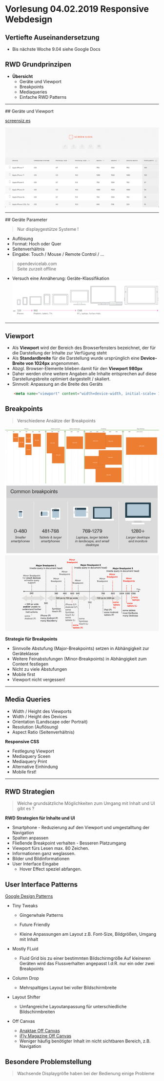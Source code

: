 # Vorlesung 04.02.2019 Responsive Webdesign

## Vertiefte Auseinandersetzung 
- Bis nächste Woche 9.04 siehe Google Docs 

## RWD Grundprinzipen

- **Übersicht**
  - Geräte und Viewport 
  - Breakpoints
  - Mediaqueries
  - Einfache RWD Patterns

<hr>
## Geräte und Viewport 

[screensiz.es](http://screensiz.es/)

![screensizes](./img/04_02/01.png "screenresize")

<hr>
## Geräte Parameter

> Nur displaygestütze Systeme !

- Auflösung
- Format: Hoch oder Quer
- Seitenverhältnis
- Eingabe: Touch / Mouse / Remote Control / ...
  
> opendevicelab.com <br>
> Seite zurzeit offline

- Versuch eine Annäherung: Geräte-Klassifikation
![screen](./img/04_02/2-59026ed716aa0.png "screen")  

<hr>

## Viewport 

- Als **Viewport** wird der Bereich des Browserfensters bezeichnet, der für die Darstellung der Inhalte zur Verfügung steht
- Als **Standardbreite** für die Darstellung wurde ursprünglich eine **Device-Breite von 1024px** angenommen.
- Abzgl. Browser-Elemente blieben damit für den **Viewport 980px**
- Daher werden ohne weitere Angaben alle Inhalte entsprechen auf diese Darstellungsbreite optimiert dargestellt / skaliert.
- Sinnvoll: Anpassung an die Breite des Geräts
``` html
    <meta name="viewport" content="width=device-width, initial-scale= 1.0">
```
## Breakpoints

> Verschiedene Ansätze der Breakpoints 


![breakpoints](./img/04_02/css_breakpoint.png "breakpoint")  
![breakpoints](./img/04_02/res-image-two.jpg "breakpoint")  
![breakpoints](./img/04_02/breakpoint-design.png "breakpoint")  


**Strategie für Breakpoints**
- Sinnvolle Abstufung (Major-Breakpoints) setzen in Abhängigkeit zur Geräteklasse
- Weitere Feinabstufungen (Minor-Breakpoints) in Abhängigkeit zum Content festlegen
- Nicht zu viele Abstufungen
- Mobile first
- Viewport nicht vergessen!

<hr>

## Media Queries

- Width / Height des Viewports
- Width / Height des Devices
- Orientation (Landscape oder Portrait)
- Resolution (Auflösung)
- Aspect Ratio (Seitenverhältnis)

**Responsive CSS**
- Festlegung Viewport
- Mediaquery Sceen
- Mediaquery Print
- Alternative Einhindung
- Mobile first!

<hr>

## RWD Strategien
> Welche grundsätzliche Möglichkeiten zum Umgang mit Inhalt und UI gibt es ?

**RWD Strategien für Inhalte und UI**
- Smartphone - Reduzierung auf den Viewport und umgestalltung der Navigation
- Spalten anpassen
- Fließende Breakpoint verhalten - Besseren Platzumgang 
- Viewport fürs Lesen max. 80 Zeichen.
- Informationen ganz weglassen. 
- Bilder und Bildinformationen
- User Interface Eingabe
  - Hover Effect speziel abfangen.

## User Interface Patterns

[Google Design Patterns](https://developers.google.com/web/fundamentals/design-and-ux/responsive/patterns)

- Tiny Tweaks
  - Gingerwhale Patterns
  - Future Friendly
  
  - Kleine Anpassungen am Layout z.B. Font-Size, Bildgrößen, Umgang mit Inhalt

- Mostly FLuid
  - Fluid Grid bis zu einer bestimmten Bildschirmgröße Auf kleineren Geräten wird das Flussverhalten angepasst I.d:R. nur ein oder zwei Breakpoints

- Column Drop
  - Mehrspaltiges Layout bei voller Bildschirmbreite


- Layout Shifter 
  - Umfangreiche Layoutanpassung für unterschiedliche Bildschirmbreiten

- Off Canvas 
  - [Anaktae Off Canvas](https://www.anaktae.com/)
  - [iFly Magazine Off Canvas](https://www.iflymagazine.com/de)
  - Weniger häufig benötigter Inhalt im nicht sichtbaren Bereich, z.B. Navigation

## Besondere Problemstellung 
> Wachsende Displaygröße haben bei der Bedienung einige Probleme

